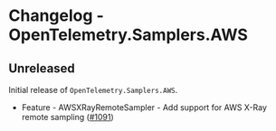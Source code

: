 # Changelog - OpenTelemetry.Samplers.AWS

## Unreleased

Initial release of `OpenTelemetry.Samplers.AWS`.

* Feature - AWSXRayRemoteSampler - Add support for AWS X-Ray remote sampling
  ([#1091](https://github.com/open-telemetry/opentelemetry-dotnet-contrib/pull/1091))
